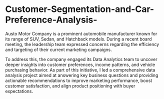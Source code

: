 # Customer-Segmentation-and-Car-Preference-Analysis-
Austo Motor Company is a prominent automobile manufacturer known for its range of SUV, Sedan, and Hatchback models. During a recent board meeting, the leadership team expressed concerns regarding the efficiency and targeting of their current marketing campaigns.

To address this, the company engaged its Data Analytics team to uncover deeper insights into customer preferences, income patterns, and vehicle purchasing behavior. As part of this initiative, I led a comprehensive data analysis project aimed at answering key business questions and providing actionable recommendations to improve marketing performance, boost customer satisfaction, and align product positioning with buyer expectations.
